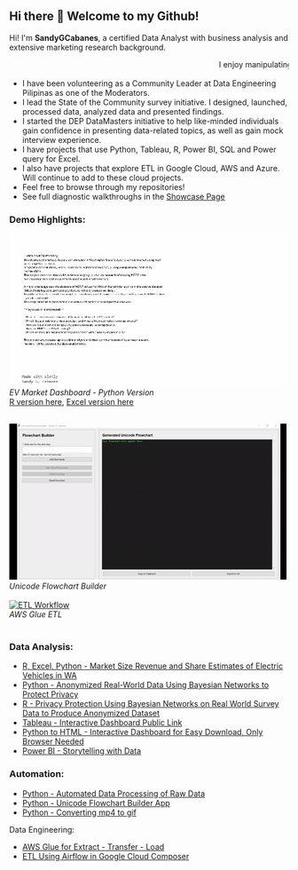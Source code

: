 ## Hi there 👋  Welcome to my Github!


Hi! I'm **SandyGCabanes**, a certified Data Analyst with business analysis and extensive marketing research background.  
<p align="left">
  <marquee behavior="scroll" direction="left" scrollamount="6">
    I enjoy manipulating and digging into data to produce insights that answer business questions.
  </marquee>
</p>

- I have been volunteering as a Community Leader at Data Engineering Pilipinas as one of the Moderators.
- I lead the State of the Community survey initiative. I designed, launched, processed data, analyzed data and presented findings.
- I started the DEP DataMasters initiative to help like-minded individuals gain confidence in presenting data-related topics, as well as gain mock interview experience.
- I have projects that use Python, Tableau, R, Power BI, SQL and Power query for Excel.
- I also have projects that explore ETL in Google Cloud, AWS and Azure.  Will continue to add to these cloud projects.
- Feel free to browse through my repositories!
- See full diagnostic walkthroughs in the [Showcase Page](SHOWCASE.md)

### Demo Highlights:

[![EV Dashboard](https://github.com/SandyGCabanes/Market-Size-Revenue-and-Share-Estimates-of-Electric-Vehicles-in-WA/blob/main/Python/ev_thumb.gif)](SHOWCASE.md#electric-vehicles-market-analysis)  
*EV Market Dashboard - Python Version* <br>[R version here](https://github.com/SandyGCabanes/Market-Size-Revenue-and-Share-Estimates-of-Electric-Vehicles-in-WA#r-dashboard-using-flexdashboard), [Excel version here](https://github.com/SandyGCabanes/Market-Size-Revenue-and-Share-Estimates-of-Electric-Vehicles-in-WA#excel-dashboard-using-pivot-charts)  <br> <br>

[![Flowchart Builder](https://github.com/SandyGCabanes/Unicode-Flowchart-Builder-App/blob/main/flowchart_thumb.gif)](SHOWCASE.md#storytelling-and-automation)  
*Unicode Flowchart Builder* <br> <br>
[![ETL Workflow](https://github.com/SandyGCabanes/ETL-Using-AWS-Glue-WH-Data/blob/main/etl_thumb.gif)](SHOWCASE.md#cloud-etl-workflows)  
*AWS Glue ETL* <br> <br>

### Data Analysis:
- [R, Excel, Python - Market Size Revenue and Share Estimates of Electric Vehicles in WA](https://github.com/SandyGCabanes/Market-Size-Revenue-and-Share-Estimates-of-Electric-Vehicles-in-WA)
- [Python - Anonymized Real-World Data Using Bayesian Networks to Protect Privacy](https://github.com/SandyGCabanes/Anonymized-Survey-Data-Modeling-with-Bayesian-Networks-in-Python)
- [R - Privacy Protection Using Bayesian Networks on Real World Survey Data to Produce Anonymized Dataset](https://github.com/SandyGCabanes/Survey-Data-Privacy-Protection-Using-R-and-Bayesian-Networks)
- [Tableau - Interactive Dashboard Public Link ](https://github.com/SandyGCabanes/2024-Survey-Report-on-the-State-of-the-Community-DEP)
- [Python to HTML - Interactive Dashboard for Easy Download, Only Browser Needed](https://github.com/SandyGCabanes/Automated-Interactive-Dashboard-Into-HTML-Using-Python)
- [Power BI - Storytelling with Data](https://github.com/SandyGCabanes/Storytelling-with-Data-in-Power-BI-on-Latin-America-Urbanization)

### Automation:
- [Python - Automated Data Processing of Raw Data](https://github.com/SandyGCabanes/Data-Processing-Workflow-for-Raw-Data)
- [Python - Unicode Flowchart Builder App](https://github.com/SandyGCabanes/Unicode-Flowchart-Builder-App)
- [Python - Converting mp4 to gif](https://github.com/SandyGCabanes/mp4_to_gif)

Data Engineering:
- [AWS Glue for Extract - Transfer - Load](https://github.com/SandyGCabanes/ETL-Using-AWS-Glue-WH-Data)
- [ETL Using Airflow in Google Cloud Composer](https://github.com/SandyGCabanes/ETL-Earthquake-Data-from-USGS-Google-Cloud-Composer-Airflow)
